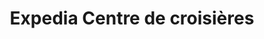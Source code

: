 ---
title: "Expedia Centre de croisières"
url: /vaudreuil-dorion/expedia-centre-de-croisieres/
shop: Reisebüro
---